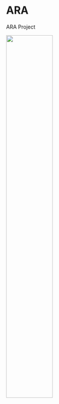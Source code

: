 # ARA
ARA Project
<div>
<img src="https://avatars1.githubusercontent.com/u/47748609?s=200&v=4" width="50%"></img>
</div>
